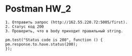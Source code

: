 # Postman HW_2  
	1. Отправить запрос (http://162.55.220.72:5005/first).  
	2. Статус код 200  
	3. Проверить, что в body приходит правильный string.  
```  
pm.test("Status code is 200", function () {  
pm.response.to.have.status(200);  
});  
```

	
